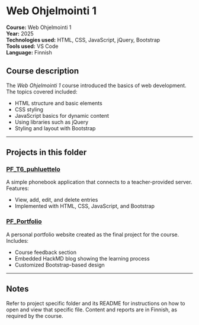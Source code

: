 # Web Ohjelmointi 1

**Course:** Web Ohjelmointi 1  
**Year:** 2025  
**Technologies used:** HTML, CSS, JavaScript, jQuery, Bootstrap  
**Tools used:** VS Code  
**Language:** Finnish  

## Course description
The *Web Ohjelmointi 1* course introduced the basics of web development.  
The topics covered included:
- HTML structure and basic elements
- CSS styling 
- JavaScript basics for dynamic content
- Using libraries such as jQuery
- Styling and layout with Bootstrap

---

## Projects in this folder

### [PF_T6_puhluettelo](./PF_T6_puhluettelo)
A simple phonebook application that connects to a teacher-provided server.  
Features:
- View, add, edit, and delete entries  
- Implemented with HTML, CSS, JavaScript, and Bootstrap

### [PF_Portfolio](./PF_Portfolio)
A personal portfolio website created as the final project for the course.  
Includes:
- Course feedback section
- Embedded HackMD blog showing the learning process
- Customized Bootstrap-based design

---

## Notes
Refer to project specific folder and its README for instructions on how to open and view that specific file. 
Content and reports are in Finnish, as required by the course.
